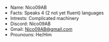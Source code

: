 - Name: Nico09AB
- Facts: Speaks 4 (2 not yet fluent) languages
- Intrests: Complicated machinery
- Discord: Nico09AB
- Gmail: Nico09AB@gmail.com
- Prounouns: He/Him

<!---
Nico09AB/Nico09AB is a ✨ special ✨ repository because its `README.md` (this file) appears on your GitHub profile.
You can click the Preview link to take a look at your changes.
--->
